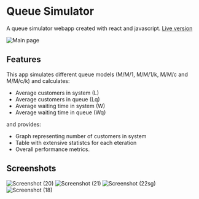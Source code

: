 # Queue Simulator



A queue simulator webapp created with react and javascript.  [Live version](https://miroq.netlify.app/)


![Main page](https://github.com/user-attachments/assets/ab9e10eb-d8f5-4814-974b-d6c55123281a)

## Features

This app simulates different queue models (M/M/1, M/M/1/k, M/M/c and M/M/c/k) and calculates:
- Average customers in system (L)
- Average customers in queue (Lq)
- Average waiting time in system (W)
- Average waiting time in queue (Wq)

and provides:
- Graph representing number of customers in system
- Table with extensive statistcs for each eteration
- Overall performance metrics.

## Screenshots

![Screenshot (20)](https://github.com/user-attachments/assets/bb9f5af7-b8c6-4a9a-8f92-aad1a14e803e)
![Screenshot (21)](https://github.com/user-attachments/assets/dc4673ae-a88c-47ed-83a7-4359c42850e9)
![Screenshot (22sg)](https://github.com/user-attachments/assets/d5502bad-29ac-445e-8df8-d20647aaf1f9)
![Screenshot (18)](https://github.com/user-attachments/assets/67916b7d-c877-4d92-9008-8a674e66a671)

